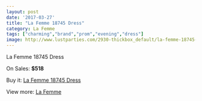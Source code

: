 ```yaml
---
layout: post
date: '2017-03-27'
title: "La Femme 18745 Dress"
category: La Femme
tags: ["charming","brand","prom","evening","dress"]
image: http://www.lustparties.com/2930-thickbox_default/la-femme-18745-dress.jpg
---
```

La Femme 18745 Dress

On Sales: **$518**
<a href="https://www.lustparties.com/en/la-femme/954-la-femme-18745-dress.html"><amp-img layout="responsive" width="600" height="600" src="//www.lustparties.com/2930-thickbox_default/la-femme-18745-dress.jpg" alt="La Femme 18745 Dress 0" /></a>
<a href="https://www.lustparties.com/en/la-femme/954-la-femme-18745-dress.html"><amp-img layout="responsive" width="600" height="600" src="//www.lustparties.com/2931-thickbox_default/la-femme-18745-dress.jpg" alt="La Femme 18745 Dress 1" /></a>

Buy it: [La Femme 18745 Dress](https://www.lustparties.com/en/la-femme/954-la-femme-18745-dress.html "La Femme 18745 Dress")

View more: [La Femme](https://www.lustparties.com/en/4-la-femme "La Femme")